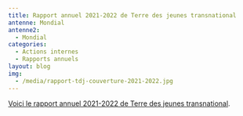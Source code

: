 ```yaml
---
title: Rapport annuel 2021-2022 de Terre des jeunes transnational
antenne: Mondial
antenne2:
  - Mondial
categories:
  - Actions internes
  - Rapports annuels
layout: blog
img:
  - /media/rapport-tdj-couverture-2021-2022.jpg
---
```

<a href="/media/tdj_rapport_annuel_sept_2021_a_sept_2022-v3.pdf?ab">Voici le rapport annuel 2021-2022 de Terre des jeunes transnational</a>.
